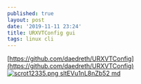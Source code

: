 ```yaml
---
published: true
layout: post
date: '2019-11-11 23:24'
title: URXVTConfig gui
tags: linux cli 
---
```

[https://github.com/daedreth/URXVTConfig](https://github.com/daedreth/URXVTConfig)  
[![scrot12335.png sltEVu1nL8nZb52 md](https://i.imgur.com/bmGSAD3l.png)](https://i.imgur.com/bmGSAD3.png)
